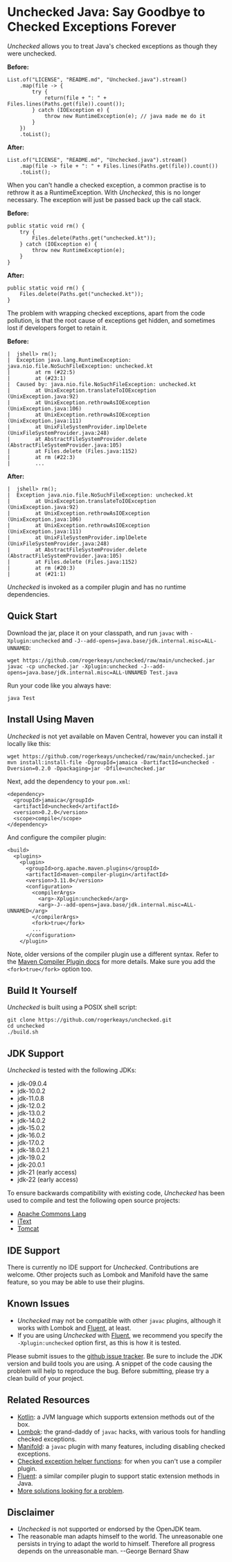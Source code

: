 # Unchecked Java: Say Goodbye to Checked Exceptions Forever

*Unchecked* allows you to treat Java's checked exceptions as though they were
unchecked.

**Before:**

    List.of("LICENSE", "README.md", "Unchecked.java").stream()
        .map(file -> {
            try {
                return(file + ": " + Files.lines(Paths.get(file)).count());
            } catch (IOException e) {
                throw new RuntimeException(e); // java made me do it
            }
        })
        .toList();

**After:**

    List.of("LICENSE", "README.md", "Unchecked.java").stream()
        .map(file -> file + ": " + Files.lines(Paths.get(file)).count())
        .toList();

When you can't handle a checked exception, a common practise is to rethrow it as a RuntimeException. With *Unchecked*, this is no longer necessary. The exception will just be passed back up the call stack.

**Before:**

    public static void rm() {
        try {
            Files.delete(Paths.get("unchecked.kt"));
        } catch (IOException e) {
            throw new RuntimeException(e);
        }
    }

**After:**

    public static void rm() {
        Files.delete(Paths.get("unchecked.kt"));
    }

The problem with wrapping checked exceptions, apart from the code pollution, is that the root cause of exceptions get hidden, and sometimes lost if developers forget to retain it.

**Before:**

    |  jshell> rm();
    |  Exception java.lang.RuntimeException: java.nio.file.NoSuchFileException: unchecked.kt
    |        at rm (#22:5)
    |        at (#23:1)
    |  Caused by: java.nio.file.NoSuchFileException: unchecked.kt
    |        at UnixException.translateToIOException (UnixException.java:92)
    |        at UnixException.rethrowAsIOException (UnixException.java:106)
    |        at UnixException.rethrowAsIOException (UnixException.java:111)
    |        at UnixFileSystemProvider.implDelete (UnixFileSystemProvider.java:248)
    |        at AbstractFileSystemProvider.delete (AbstractFileSystemProvider.java:105)
    |        at Files.delete (Files.java:1152)
    |        at rm (#22:3)
    |        ...

**After:**

    |  jshell> rm();
    |  Exception java.nio.file.NoSuchFileException: unchecked.kt
    |        at UnixException.translateToIOException (UnixException.java:92)
    |        at UnixException.rethrowAsIOException (UnixException.java:106)
    |        at UnixException.rethrowAsIOException (UnixException.java:111)
    |        at UnixFileSystemProvider.implDelete (UnixFileSystemProvider.java:248)
    |        at AbstractFileSystemProvider.delete (AbstractFileSystemProvider.java:105)
    |        at Files.delete (Files.java:1152)
    |        at rm (#20:3)
    |        at (#21:1)

*Unchecked* is invoked as a compiler plugin and has no runtime dependencies.

## Quick Start

Download the jar, place it on your classpath, and run `javac` with `-Xplugin:unchecked` and `-J--add-opens=java.base/jdk.internal.misc=ALL-UNNAMED`:

    wget https://github.com/rogerkeays/unchecked/raw/main/unchecked.jar
    javac -cp unchecked.jar -Xplugin:unchecked -J--add-opens=java.base/jdk.internal.misc=ALL-UNNAMED Test.java

Run your code like you always have:

    java Test

## Install Using Maven

*Unchecked* is not yet available on Maven Central, however you can install it locally like this:

    wget https://github.com/rogerkeays/unchecked/raw/main/unchecked.jar
    mvn install:install-file -DgroupId=jamaica -DartifactId=unchecked -Dversion=0.2.0 -Dpackaging=jar -Dfile=unchecked.jar
    
Next, add the dependency to your `pom.xml`:

    <dependency>
      <groupId>jamaica</groupId>
      <artifactId>unchecked</artifactId>
      <version>0.2.0</version>
      <scope>compile</scope>
    </dependency>

And configure the compiler plugin:

    <build>
      <plugins>
        <plugin>
          <groupId>org.apache.maven.plugins</groupId>
          <artifactId>maven-compiler-plugin</artifactId>
          <version>3.11.0</version>
          <configuration>
            <compilerArgs>
              <arg>-Xplugin:unchecked</arg>
              <arg>-J--add-opens=java.base/jdk.internal.misc=ALL-UNNAMED</arg>
            </compilerArgs>
            <fork>true</fork>
            ...
          </configuration>
        </plugin>

Note, older versions of the compiler plugin use a different syntax. Refer to the [Maven Compiler Plugin docs](https://maven.apache.org/plugins/maven-compiler-plugin/compile-mojo.html) for more details. Make sure you add the `<fork>true</fork>` option too.

## Build It Yourself

*Unchecked* is built using a POSIX shell script:

    git clone https://github.com/rogerkeays/unchecked.git
    cd unchecked
    ./build.sh

## JDK Support

*Unchecked* is tested with the following JDKs:

  * jdk-09.0.4
  * jdk-10.0.2
  * jdk-11.0.8
  * jdk-12.0.2
  * jdk-13.0.2
  * jdk-14.0.2
  * jdk-15.0.2
  * jdk-16.0.2
  * jdk-17.0.2
  * jdk-18.0.2.1
  * jdk-19.0.2
  * jdk-20.0.1
  * jdk-21 (early access)
  * jdk-22 (early access)

To ensure backwards compatibility with existing code, *Unchecked* has been used to compile and test the following open source projects:

  * [Apache Commons Lang](https://github.com/apache/commons-lang)
  * [iText](https://github.com/itext/itext7)
  * [Tomcat](https://github.com/apache/tomcat)

## IDE Support

There is currently no IDE support for *Unchecked*. Contributions are welcome. Other projects such as Lombok and Manifold have the same feature, so you may be able to use their plugins.

## Known Issues

  * *Unchecked* may not be compatible with other `javac` plugins, although it works with Lombok and [Fluent](https://github.com/rogerkeays/fluent), at least.
  * If you are using *Unchecked* with [Fluent](https://github.com/rogerkeays/fluent), we recommend you specify the `-Xplugin:unchecked` option first, as this is how it is tested.

Please submit issues to the [github issue tracker](https://github.com/rogerkeays/unchecked/issues). Be sure to include the JDK version and build tools you are using. A snippet of the code causing the problem will help to reproduce the bug. Before submitting, please try a clean build of your project.

## Related Resources

  * [Kotlin](https://kotlinlang.org): a JVM language which supports extension methods out of the box.
  * [Lombok](https://github.com/projectlombok/lombok): the grand-daddy of `javac` hacks, with various tools for handling checked exceptions.
  * [Manifold](https://manifold.systems): a `javac` plugin with many features, including disabling checked exceptions.
  * [Checked exception helper functions](https://github.com/rogerkeays/jamaica-core/blob/master/src/exceptions.java): for when you can't use a compiler plugin.
  * [Fluent](https://github.com/rogerkeays/fluent): a similar compiler plugin to support static extension methods in Java.
  * [More solutions looking for a problem](https://rogerkeays.com).

## Disclaimer

  * *Unchecked* is not supported or endorsed by the OpenJDK team.
  * The reasonable man adapts himself to the world. The unreasonable one persists in trying to adapt the world to himself. Therefore all progress depends on the unreasonable man. --George Bernard Shaw

